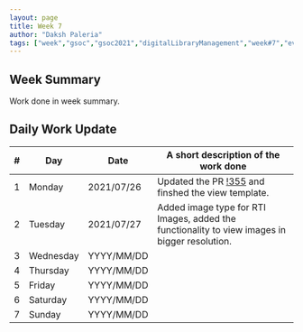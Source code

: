 ```yaml
---
layout: page
title: Week 7
author: "Daksh Paleria"
tags: ["week","gsoc","gsoc2021","digitalLibraryManagement","week#7","eval#2"]
---
```


## Week Summary

 
Work done in week summary.

## Daily Work Update

|\#|Day|Date|A short description of the work done|  
|---	|---	|---	|---	|  
|1   	| Monday 	|   2021/07/26	| Updated the PR [!355](https://gitlab.com/cdli/framework/-/merge_requests/355) and finshed the view template. |  
|2   	| Tuesday  	|   2021/07/27	| Added image type for RTI Images, added the functionality to view images in bigger resolution.	|  
|3   	| Wednesday  	|  YYYY/MM/DD 	| |  
|4   	| Thursday  	|   YYYY/MM/DD	|  |  
|5   	| Friday  	|   YYYY/MM/DD	|  |  
|6   	| Saturday  	|   YYYY/MM/DD	| 	|  
|7   	| Sunday  	|   YYYY/MM/DD	|  |  
